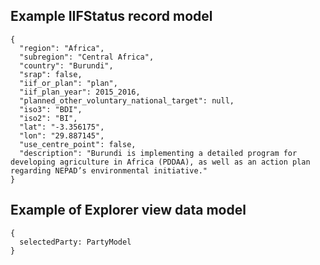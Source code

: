 ## Example IIFStatus record model

```  
{
  "region": "Africa",
  "subregion": "Central Africa",
  "country": "Burundi",
  "srap": false,
  "iif_or_plan": "plan",
  "iif_plan_year": 2015_2016,
  "planned_other_voluntary_national_target": null,
  "iso3": "BDI",
  "iso2": "BI",
  "lat": "-3.356175",
  "lon": "29.887145",
  "use_centre_point": false,
  "description": "Burundi is implementing a detailed program for developing agriculture in Africa (PDDAA), as well as an action plan regarding NEPAD’s environmental initiative."
}
```


## Example of Explorer view data model

```
{
  selectedParty: PartyModel
}
```